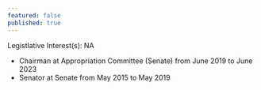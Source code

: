 ```yaml
---
featured: false
published: true
---
```

Legistlative Interest(s): NA

* Chairman at Appropriation Committee (Senate) from June 2019 to June 2023
* Senator at Senate from May 2015 to May 2019
